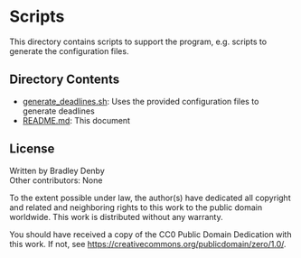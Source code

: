 # Scripts

This directory contains scripts to support the program, e.g. scripts to generate
the configuration files.

## Directory Contents

* [generate_deadlines.sh](generate_deadlines.sh): Uses the provided
  configuration files to generate deadlines
* [README.md](README.md): This document

## License

Written by Bradley Denby  
Other contributors: None

To the extent possible under law, the author(s) have dedicated all copyright and
related and neighboring rights to this work to the public domain worldwide. This
work is distributed without any warranty.

You should have received a copy of the CC0 Public Domain Dedication with this
work. If not, see <https://creativecommons.org/publicdomain/zero/1.0/>.
